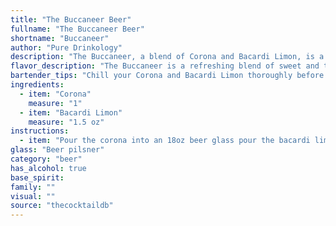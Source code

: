 ```yaml
---
title: "The Buccaneer Beer"
fullname: "The Buccaneer Beer"
shortname: "Buccaneer"
author: "Pure Drinkology"
description: "The Buccaneer, a blend of Corona and Bacardi Limon, is a contemporary twist on the classic beer cocktail family.  Its origins are likely modern, combining the refreshing appeal of a light lager with the citrusy kick of a rum-based liqueur.  "
flavor_description: "The Buccaneer is a refreshing blend of sweet and tangy. The Corona provides a crisp, light lager base, while the Bacardi Limon adds a burst of citrusy sweetness with a hint of lime. The combination creates a light, tropical cocktail that is perfect for sipping on a hot day.  It's a playful twist on a classic beer cocktail, with the rum adding a touch of intrigue. "
bartender_tips: "Chill your Corona and Bacardi Limon thoroughly before mixing.  Use a tall, chilled glass.  For a more flavorful and refreshing drink, squeeze a lime wedge into the glass before adding the Corona.  Garnish with a lime wedge and enjoy! "
ingredients:
  - item: "Corona"
    measure: "1"
  - item: "Bacardi Limon"
    measure: "1.5 oz"
instructions:
  - item: "Pour the corona into an 18oz beer glass pour the bacardi limon into the beer stir very gently."
glass: "Beer pilsner"
category: "beer"
has_alcohol: true
base_spirit:
family: ""
visual: ""
source: "thecocktaildb"
---
```


